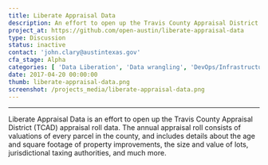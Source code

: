 ```yaml
---
title: Liberate Appraisal Data
description: An effort to open up the Travis County Appraisal District (TCAD) appraisal roll data
project_at: https://github.com/open-austin/liberate-appraisal-data
type: Discussion
status: inactive
contact: 'john.clary@austintexas.gov'
cfa_stage: Alpha
categories: [ 'Data Liberation', 'Data wrangling', 'DevOps/Infrastructure', 'Housing', 'Open data', 'Policy', 'Urban Planning' ]
date: 2017-04-20 00:00:00
thumb: liberate-appraisal-data.png
screenshot: /projects_media/liberate-appraisal-data.png
---
```


*****************

Liberate Appraisal Data is an effort to open up the Travis County Appraisal District (TCAD) appraisal roll data. The annual appraisal roll consists of valuations of every parcel in the county, and includes details about the age and square footage of property improvements, the size and value of lots, jurisdictional taxing authorities, and much more.
